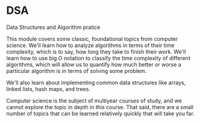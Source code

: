 # DSA
Data Structures and Algorithm pratice

This module covers some classic, foundational topics from computer science. We'll learn how to analyze algorithms in terms of their time complexity, which is to say, how long they take to finish their work. We'll learn how to use big O notation to classify the time complexity of different algorithms, which will allow us to quantify how much better or worse a particular algorithm is in terms of solving some problem.

We'll also learn about implementing common data structures like arrays, linked lists, hash maps, and trees.

Computer science is the subject of multiyear courses of study, and we cannot explore the topic in depth in this course. That said, there are a small number of topics that can be learned relatively quickly that will take you far.
